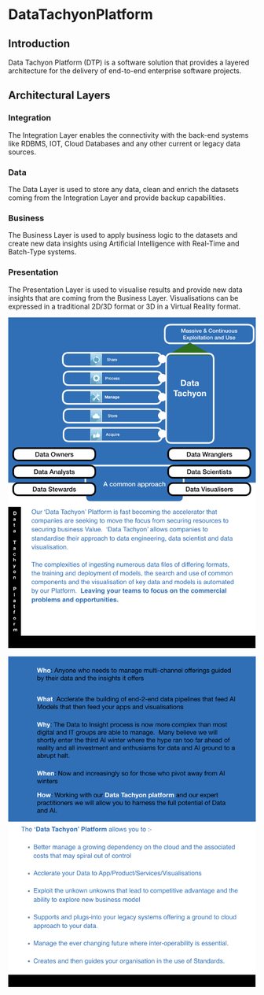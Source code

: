 # DataTachyonPlatform

## Introduction

Data Tachyon Platform (DTP) is a software solution that provides a layered architecture for the delivery of end-to-end enterprise software projects.

## Architectural Layers

### Integration

The Integration Layer enables the connectivity with the back-end systems like RDBMS, IOT, Cloud Databases and any other current or legacy data sources.

### Data

The Data Layer is used to store any data, clean and enrich the datasets coming from the Integration Layer and provide backup capabilities.

### Business

The Business Layer is used to apply business logic to the datasets and create new data insights using Artificial Intelligence with Real-Time and Batch-Type systems.

### Presentation

The Presentation Layer is used to visualise results and provide new data insights that are coming from the Business Layer.
Visualisations can be expressed in a traditional 2D/3D format or 3D in a Virtual Reality format.




![alt text](https://github.com/dragomirdev/DataTachyonPlatform/blob/dev/documentation/dtp/DTP-Images.001.jpeg)

![alt text](https://github.com/dragomirdev/DataTachyonPlatform/blob/dev/documentation/dtp/DTP-Images.002.jpeg)
